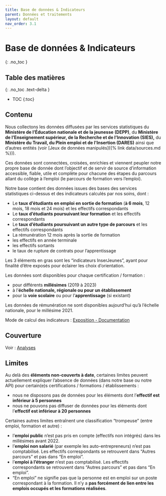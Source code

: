 ```yaml
---
title: Base de données & Indicateurs
parent: Données et traitements
layout: default
nav_order: 3.1
---
```


# Base de données & Indicateurs
{: .no_toc }

## Table des matières
{: .no_toc .text-delta }
- TOC
{:toc}

## Contenu

Nous collectons les données diffusées par les services statistiques du **Ministère de l’Éducation nationale et de la jeunesse** **(DEPP)**, du **Ministère de l’Enseignement supérieur, de la Recherche et de l’Innovation (SIES),** du **Ministère du Travail, du Plein emploi et de l'Insertion (DARES)** ainsi que d’autres entités (voir [Jeux de données manipulés]({% link data/sources.md %})).

Ces données sont connectées, croisées, enrichies et viennent peupler notre propre base de donnée dont l’objectif et de servir de source d’information accessible, fiable, utile et complète pour chacune des étapes du parcours allant du collège à l’emploi (le parcours de formation vers l’emploi).

Notre base contient des données issues des bases des services statistiques ci-dessus et des indicateurs calculés par nos soins, dont : 

- Le **taux d’étudiants en emploi en sortie de formation** (**à 6 mois**, 12 mois, 18 mois et 24 mois) et les effectifs correspondants
- Le **taux d’étudiants poursuivant leur formation** et les effectifs correspondants
- Le **taux d’étudiants poursuivant un autre type de parcours** et les effectifs correspondants
- La rémunération 12 mois après la sortie de formation
- les effectifs en année terminale
- les effectifs sortants
- le taux de rupture de contrats pour l’apprentissage

Les 3 éléments en gras sont les “indicateurs InserJeunes”, ayant pour finalité d’être exposés pour éclairer les choix d’orientation.

Les données sont disponibles pour chaque certification / formation : 

- pour différents **millésimes** (2019 à 2023)
- à l’**échelle nationale, régionale ou pour un établissement**
- pour la **voie scolaire** ou pour l’**apprentissage** (si existant)

Les données de rémunération ne sont disponibles aujourd’hui qu’à l’échelle nationale, pour le millésime 2021.

Mode de calcul des indicateurs : [Exposition - Documentation](https://documentation.exposition.inserjeunes.beta.gouv.fr/#154d0d8ec01580f4a3dafe6164a0076c)

## Couverture

Voir : [Analyses](https://mission-apprentissage.github.io/trajectoires-pro/analyse/couverture_catalogue/base_inserjeunes/base_inserjeunes_production_2024_06.html)

## Limites

Au delà des **éléments non-couverts à date**, certaines limites peuvent actuellement expliquer l’absence de données (dans notre base ou notre API) pour certain(e)s certifications / formations / établissements : 

- nous ne disposons pas de données pour les éléments dont l’**effectif est inférieur à 5 personnes**
- nous ne pouvons pas diffuser de données pour les éléments dont l’**effectif est inférieur à 20 personnes**

Certaines autres limites entraînent une classification “trompeuse” (entre emploi, formation et autre) : 

- l’**emploi public** n’est pas pris en compte (effectifs non intégrés) dans les millésimes avant 2022.
- l’**emploi non salarié** (par exemple les auto-entrepreneurs) n’est pas comptabilisé. Les effectifs correspondants se retrouvent dans “Autres parcours” et pas dans “En emploi”.
- l’**emploi à l’étranger** n’est pas comptabilisé. Les effectifs correspondants se retrouvent dans “Autres parcours” et pas dans “En emploi”.
- “En emploi” ne signifie pas que la personne est en emploi sur un poste correspondant à la formation. Il n’y a **pas forcément de lien entre les emplois occupés et les formations réalisées**.
